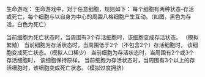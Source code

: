 生命游戏：
生命游戏中，对于任意细胞，规则如下：
每个细胞有两种状态-存活或死亡，每个细胞与以自身为中心的周围八格细胞产生互动。（如图，黑色为存活，白色为死亡）

当前细胞为死亡状态时，当周围有3个存活细胞时，该细胞变成存活状态。 （模拟繁殖）
当前细胞为存活状态时，当周围低于2个（不包含2个）存活细胞时， 该细胞变成死亡状态。（模拟人口稀少）
当前细胞为存活状态时，当周围有2个或3个存活细胞时， 该细胞保持原样。
当前细胞为存活状态时，当周围有3个以上的存活细胞时，该细胞变成死亡状态。（模拟过度拥挤）
